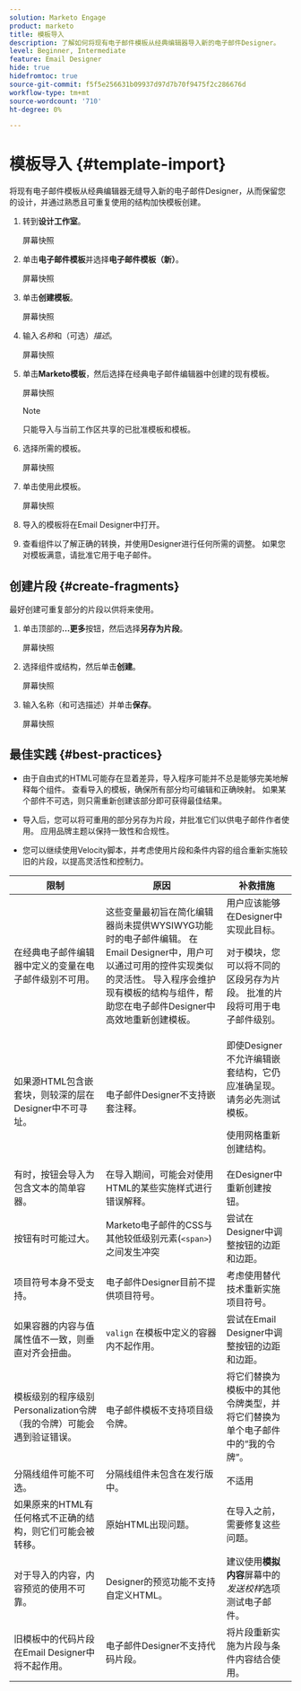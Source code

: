 ```yaml
---
solution: Marketo Engage
product: marketo
title: 模板导入
description: 了解如何将现有电子邮件模板从经典编辑器导入新的电子邮件Designer。
level: Beginner, Intermediate
feature: Email Designer
hide: true
hidefromtoc: true
source-git-commit: f5f5e256631b09937d97d7b70f9475f2c286676d
workflow-type: tm+mt
source-wordcount: '710'
ht-degree: 0%

---
```


# 模板导入 {#template-import}

将现有电子邮件模板从经典编辑器无缝导入新的电子邮件Designer，从而保留您的设计，并通过熟悉且可重复使用的结构加快模板创建。

1. 转到&#x200B;**设计工作室**。

   屏幕快照

1. 单击&#x200B;**电子邮件模板**&#x200B;并选择&#x200B;**电子邮件模板（新）**。

   屏幕快照

1. 单击&#x200B;**创建模板**。

   屏幕快照

1. 输入&#x200B;_名称_&#x200B;和（可选）_描述_。

   屏幕快照

1. 单击&#x200B;**Marketo模板**，然后选择在经典电子邮件编辑器中创建的现有模板。

   屏幕快照

   >[!NOTE]
   >
   >只能导入与当前工作区共享的已批准模板和模板。

1. 选择所需的模板。

   屏幕快照

1. 单击使用此模板。

   屏幕快照

1. 导入的模板将在Email Designer中打开。

1. 查看组件以了解正确的转换，并使用Designer进行任何所需的调整。 如果您对模板满意，请批准它用于电子邮件。

## 创建片段 {#create-fragments}

最好创建可重复部分的片段以供将来使用。

1. 单击顶部的&#x200B;**...更多**&#x200B;按钮，然后选择&#x200B;**另存为片段**。

   屏幕快照

1. 选择组件或结构，然后单击&#x200B;**创建**。

   屏幕快照

1. 输入名称（和可选描述）并单击&#x200B;**保存**。

   屏幕快照

## 最佳实践 {#best-practices}

* 由于自由式的HTML可能存在显着差异，导入程序可能并不总是能够完美地解释每个组件。 查看导入的模板，确保所有部分均可编辑和正确映射。 如果某个部件不可选，则只需重新创建该部分即可获得最佳结果。

* 导入后，您可以将可重用的部分另存为片段，并批准它们以供电子邮件作者使用。 应用品牌主题以保持一致性和合规性。

* 您可以继续使用Velocity脚本，并考虑使用片段和条件内容的组合重新实施较旧的片段，以提高灵活性和控制力。

<table><thead>
  <tr>
    <th>限制</th>
    <th>原因</th>
    <th>补救措施</th>
  </tr></thead>
<tbody>
  <tr>
    <td>在经典电子邮件编辑器中定义的变量在电子邮件级别不可用。</td>
    <td>这些变量最初旨在简化编辑器尚未提供WYSIWYG功能时的电子邮件编辑。 在Email Designer中，用户可以通过可用的控件实现类似的灵活性。 导入程序会维护现有模板的结构与组件，帮助您在电子邮件Designer中高效地重新创建模板。</td>
    <td>用户应该能够在Designer中实现此目标。 <p>
    对于模块，您可以将不同的区段另存为片段。 批准的片段将可用于电子邮件级别。</td>
  </tr>
  <tr>
    <td>如果源HTML包含嵌套块，则较深的层在Designer中不可寻址。</td>
    <td>电子邮件Designer不支持嵌套注释。</td>
    <td>即使Designer不允许编辑嵌套结构，它仍应准确呈现。 请务必先测试模板。<p>
    使用网格重新创建结构。</td>
  </tr>
  <tr>
    <td>有时，按钮会导入为包含文本的简单容器。</td>
    <td>在导入期间，可能会对使用HTML的某些实施样式进行错误解释。</td>
    <td>在Designer中重新创建按钮。</td>
  </tr>
  <tr>
    <td>按钮有时可能过大。</td>
    <td>Marketo电子邮件的CSS与其他较低级别元素(<code>&lt;span&gt;</code>)之间发生冲突</td>
    <td>尝试在Designer中调整按钮的边距和边距。</td>
  </tr>
  <tr>
    <td>项目符号本身不受支持。</td>
    <td>电子邮件Designer目前不提供项目符号。</td>
    <td>考虑使用替代技术重新实施项目符号。</td>
  </tr>
  <tr>
    <td>如果容器的内容与值属性值不一致，则垂直对齐会扭曲。</td>
    <td><code>valign</code> 在模板中定义的容器内不起作用。</td>
    <td>尝试在Email Designer中调整按钮的边距和边距。</td>
  </tr>
  <tr>
    <td>模板级别的程序级别Personalization令牌（我的令牌）可能会遇到验证错误。</td>
    <td>电子邮件模板不支持项目级令牌。</td>
    <td>将它们替换为模板中的其他令牌类型，并将它们替换为单个电子邮件中的“我的令牌”。</td>
  </tr>
  <tr>
    <td>分隔线组件可能不可选。</td>
    <td>分隔线组件未包含在发行版中。</td>
    <td>不适用</td>
  </tr>
  <tr>
    <td>如果原来的HTML有任何格式不正确的结构，则它们可能会被转移。</td>
    <td>原始HTML出现问题。</td>
    <td>在导入之前，需要修复这些问题。</td>
  </tr>
  <tr>
    <td>对于导入的内容，内容预览的使用不可靠。</td>
    <td>Designer的预览功能不支持自定义HTML。</td>
    <td>建议使用<b>模拟内容</b>屏幕中的<i>发送校样</i>选项测试电子邮件。</td>
  </tr>
  <tr>
    <td>旧模板中的代码片段在Email Designer中将不起作用。</td>
    <td>电子邮件Designer不支持代码片段。</td>
    <td>将片段重新实施为片段与条件内容结合使用。</td>
  </tr>
</tbody></table>
